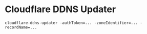 # Cloudflare DDNS Updater

```
cloudflare-ddns-updater -authToken=... -zoneIdentifier=... -recordName=...
```